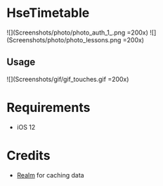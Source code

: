 # HseTimetable

![](Screenshots/photo/photo_auth_1_.png =200x) ![](Screenshots/photo/photo_lessons.png =200x)

## Usage

![](Screenshots/gif/gif_touches.gif =200x)

# Requirements

- iOS 12

# Credits

- [Realm][] for caching data

[Realm]:https://realm.io
